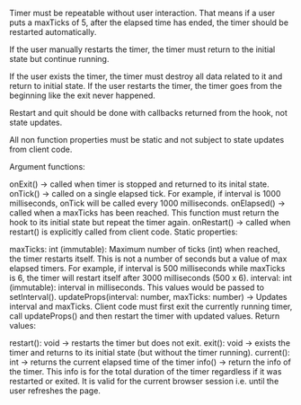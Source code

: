 Timer must be repeatable without user interaction. That means if a user puts a maxTicks of 5, after the elapsed time has ended, the timer should be restarted automatically.

If the user manually restarts the timer, the timer must return to the initial state but continue running.

If the user exists the timer, the timer must destroy all data related to it and return to initial state. If the user restarts the timer, the timer goes from the beginning like the exit never happened.

Restart and quit should be done with callbacks returned from the hook, not state updates.

All non function properties must be static and not subject to state updates from client code.

Argument functions:

onExit() -> called when timer is stopped and returned to its inital state.
onTick() -> called on a single elapsed tick. For example, if interval is 1000 milliseconds, onTick will be called every 1000 milliseconds.
onElapsed() -> called when a maxTicks has been reached. This function must return the hook to its initial state but repeat the timer again.
onRestart() -> called when restart() is explicitly called from client code.
Static properties:

maxTicks: int (immutable): Maximum number of ticks (int) when reached, the timer restarts itself. This is not a number of seconds but a value of max elapsed timers. For example, if interval is 500 milliseconds while maxTicks is 6, the timer will restart itself after 3000 milliseconds (500 x 6).
interval: int (immutable): interval in milliseconds. This values would be passed to setInterval().
updateProps(interval: number, maxTicks: number) -> Updates interval and maxTicks. Client code must first exit the currently running timer, call updateProps() and then restart the timer with updated values.
Return values:

restart(): void -> restarts the timer but does not exit.
exit(): void -> exists the timer and returns to its initial state (but without the timer running).
current(): int -> returns the current elapsed time of the timer
info() -> return the info of the timer. This info is for the total duration of the timer regardless if it was restarted or exited. It is valid for the current browser session i.e. until the user refreshes the page. 